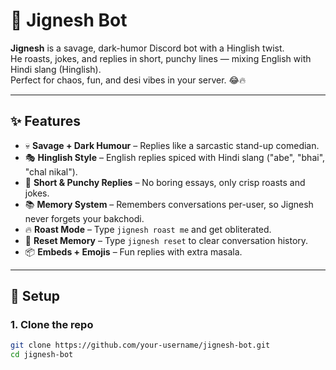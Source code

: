 # 🤖 Jignesh Bot

**Jignesh** is a savage, dark-humor Discord bot with a Hinglish twist.  
He roasts, jokes, and replies in short, punchy lines — mixing English with Hindi slang (Hinglish).  
Perfect for chaos, fun, and desi vibes in your server. 😂🔥  

---

## ✨ Features
- 💀 **Savage + Dark Humour** – Replies like a sarcastic stand-up comedian.  
- 🎭 **Hinglish Style** – English replies spiced with Hindi slang ("abe", "bhai", "chal nikal").  
- 🤡 **Short & Punchy Replies** – No boring essays, only crisp roasts and jokes.  
- 📚 **Memory System** – Remembers conversations per-user, so Jignesh never forgets your bakchodi.  
- 🔥 **Roast Mode** – Type `jignesh roast me` and get obliterated.  
- 🧹 **Reset Memory** – Type `jignesh reset` to clear conversation history.  
- 📦 **Embeds + Emojis** – Fun replies with extra masala.  

---

## 🚀 Setup

### 1. Clone the repo
```bash
git clone https://github.com/your-username/jignesh-bot.git
cd jignesh-bot


